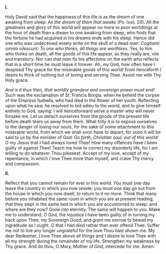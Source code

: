 
**I\.**

Holy David said that the happiness of this life is as the dream of one awaking from sleep: *As the dream of them that awake* (Ps. lxxii. 20). All the greatness and glory of this world will appear no more to poor worldlings at the hour of death than a dream to one awaking from sleep, who finds that the fortune he had acquired in his dreams ends with his sleep. Hence did one who was undeceived wisely write on the skull of a dead man: *Cogitanti omnia vilescunt: To one who thinks, all things are worthless*. Yes, to him who thinks on death, all the goods of this life appear, as they really are, vile and transitory. Nor can that man fix his affections on the earth who reflects that in a short time he must leave it forever. Ah, my God, how often have I despised Thy grace for the miserable goods of this world! From henceforth I desire to think of nothing but of loving and serving Thee. Assist me with Thy Holy grace.

*And is it thus then, that worldly grandeur and sovereign power must end!* Such was the exclamation of St. Francis Borgia, when he beheld the corpse of the Empress Isabella, who had died in the flower of her youth. Reflecting upon what he saw, he resolved to bid adieu to the world, and to give himself entirely to God, saying: I will henceforward serve a master who will never forsake me. Let us detach ourselves from the goods of the present life before death tears us away from them. What folly it is to expose ourselves to the danger of losing our souls, for the sake of some attachment to this miserable world, from which we shall soon have to depart, for soon it will be said to us by the minister of God: *Go forth, Christian soul, out of this world!* O my Jesus that I had always loved Thee! How many offences have I been guilty of against Thee! Teach me how to correct my disorderly life, for I am willing to do whatever Thou pleasest. Accept of my love, accept of my repentance, in which I love Thee more than myself, and crave Thy mercy and compassion.

**II\.**

Reflect that you cannot remain for ever in this world. You must one day leave the country in which you now reside; you must one day go out from the house in which you now dwell, to return to it no more. Think that many before you inhabited the same room in which you are at present reading; that they slept in the same bed in which you are accustomed to sleep: and where are they now? Gone into eternity. The same will happen to you. Make me to understand, O God, the injustice I have been guilty of in turning my back upon Thee, my Sovereign Good; and grant me sorrow to bewail my ingratitude as I ought. O that I had died rather than ever offend Thee. Suffer me not to live any longer ungrateful for the love Thou hast shown me. My dear Redeemer, I love Thee above all things and I desire to love Thee with all my strength during the remainder of my life. Strengthen my weakness by Thy grace. And do thou, O Mary, Mother of God, intercede for me. Amen.

